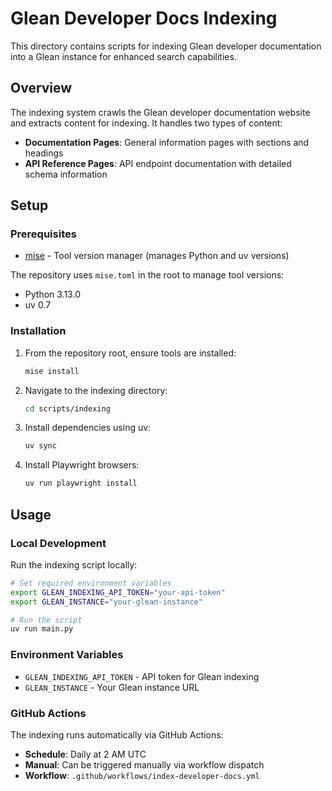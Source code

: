 # Glean Developer Docs Indexing

This directory contains scripts for indexing Glean developer documentation into a Glean instance for enhanced search capabilities.

## Overview

The indexing system crawls the Glean developer documentation website and extracts content for indexing. It handles two types of content:

- **Documentation Pages**: General information pages with sections and headings
- **API Reference Pages**: API endpoint documentation with detailed schema information

## Setup

### Prerequisites

- [mise](https://mise.jdx.dev/) - Tool version manager (manages Python and uv versions)

The repository uses `mise.toml` in the root to manage tool versions:

- Python 3.13.0
- uv 0.7

### Installation

1. From the repository root, ensure tools are installed:

   ```bash
   mise install
   ```

2. Navigate to the indexing directory:

   ```bash
   cd scripts/indexing
   ```

3. Install dependencies using uv:

   ```bash
   uv sync
   ```

4. Install Playwright browsers:

   ```bash
   uv run playwright install
   ```

## Usage

### Local Development

Run the indexing script locally:

```bash
# Set required environment variables
export GLEAN_INDEXING_API_TOKEN="your-api-token"
export GLEAN_INSTANCE="your-glean-instance"

# Run the script
uv run main.py
```

### Environment Variables

- `GLEAN_INDEXING_API_TOKEN` - API token for Glean indexing
- `GLEAN_INSTANCE` - Your Glean instance URL

### GitHub Actions

The indexing runs automatically via GitHub Actions:

- **Schedule**: Daily at 2 AM UTC
- **Manual**: Can be triggered manually via workflow dispatch
- **Workflow**: `.github/workflows/index-developer-docs.yml`
